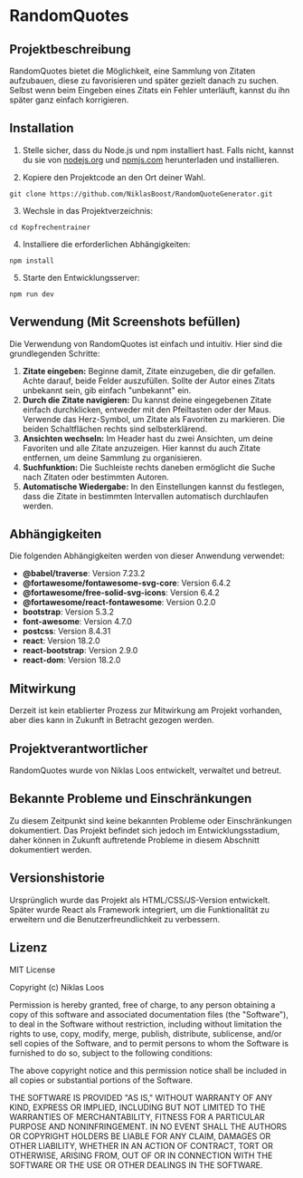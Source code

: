 # RandomQuotes

## Projektbeschreibung

RandomQuotes bietet die Möglichkeit, eine Sammlung von Zitaten aufzubauen, diese zu favorisieren und später gezielt danach zu suchen. Selbst wenn beim Eingeben eines Zitats ein Fehler unterläuft, kannst du ihn später ganz einfach korrigieren.

## Installation

1. Stelle sicher, dass du Node.js und npm installiert hast. Falls nicht, kannst du sie von [nodejs.org](https://nodejs.org/en) und [npmjs.com](https://www.npmjs.com/) herunterladen und installieren.

2. Kopiere den Projektcode an den Ort deiner Wahl.

`git clone https://github.com/NiklasBoost/RandomQuoteGenerator.git`


3. Wechsle in das Projektverzeichnis:

`cd Kopfrechentrainer`


4. Installiere die erforderlichen Abhängigkeiten:

`npm install`

5. Starte den Entwicklungsserver:

`npm run dev`

## Verwendung (Mit Screenshots befüllen)

Die Verwendung von RandomQuotes ist einfach und intuitiv. Hier sind die grundlegenden Schritte:

1. **Zitate eingeben:** Beginne damit, Zitate einzugeben, die dir gefallen. Achte darauf, beide Felder auszufüllen. Sollte der Autor eines Zitats unbekannt sein, gib einfach "unbekannt" ein.
2. **Durch die Zitate navigieren:** Du kannst deine eingegebenen Zitate einfach durchklicken, entweder mit den Pfeiltasten oder der Maus. Verwende das Herz-Symbol, um Zitate als Favoriten zu markieren. Die beiden Schaltflächen rechts sind selbsterklärend.
3. **Ansichten wechseln:** Im Header hast du zwei Ansichten, um deine Favoriten und alle Zitate anzuzeigen. Hier kannst du auch Zitate entfernen, um deine Sammlung zu organisieren.
4. **Suchfunktion:** Die Suchleiste rechts daneben ermöglicht die Suche nach Zitaten oder bestimmten Autoren.
5. **Automatische Wiedergabe:** In den Einstellungen kannst du festlegen, dass die Zitate in bestimmten Intervallen automatisch durchlaufen werden.

## Abhängigkeiten

Die folgenden Abhängigkeiten werden von dieser Anwendung verwendet:

- **@babel/traverse**: Version 7.23.2
- **@fortawesome/fontawesome-svg-core**: Version 6.4.2
- **@fortawesome/free-solid-svg-icons**: Version 6.4.2
- **@fortawesome/react-fontawesome**: Version 0.2.0
- **bootstrap**: Version 5.3.2
- **font-awesome**: Version 4.7.0
- **postcss**: Version 8.4.31
- **react**: Version 18.2.0
- **react-bootstrap**: Version 2.9.0
- **react-dom**: Version 18.2.0

## Mitwirkung

Derzeit ist kein etablierter Prozess zur Mitwirkung am Projekt vorhanden, aber dies kann in Zukunft in Betracht gezogen werden.

## Projektverantwortlicher

RandomQuotes wurde von Niklas Loos entwickelt, verwaltet und betreut.

## Bekannte Probleme und Einschränkungen

Zu diesem Zeitpunkt sind keine bekannten Probleme oder Einschränkungen dokumentiert. Das Projekt befindet sich jedoch im Entwicklungsstadium, daher können in Zukunft auftretende Probleme in diesem Abschnitt dokumentiert werden.

## Versionshistorie

Ursprünglich wurde das Projekt als HTML/CSS/JS-Version entwickelt. Später wurde React als Framework integriert, um die Funktionalität zu erweitern und die Benutzerfreundlichkeit zu verbessern.

## Lizenz

MIT License

Copyright (c) Niklas Loos

Permission is hereby granted, free of charge, to any person obtaining a copy of this software and associated documentation files (the "Software"), to deal in the Software without restriction, including without limitation the rights to use, copy, modify, merge, publish, distribute, sublicense, and/or sell copies of the Software, and to permit persons to whom the Software is furnished to do so, subject to the following conditions:

The above copyright notice and this permission notice shall be included in all copies or substantial portions of the Software.

THE SOFTWARE IS PROVIDED "AS IS," WITHOUT WARRANTY OF ANY KIND, EXPRESS OR IMPLIED, INCLUDING BUT NOT LIMITED TO THE WARRANTIES OF MERCHANTABILITY, FITNESS FOR A PARTICULAR PURPOSE AND NONINFRINGEMENT. IN NO EVENT SHALL THE AUTHORS OR COPYRIGHT HOLDERS BE LIABLE FOR ANY CLAIM, DAMAGES OR OTHER LIABILITY, WHETHER IN AN ACTION OF CONTRACT, TORT OR OTHERWISE, ARISING FROM, OUT OF OR IN CONNECTION WITH THE SOFTWARE OR THE USE OR OTHER DEALINGS IN THE SOFTWARE.